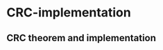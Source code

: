 # CRC-implementation
CRC theorem and implementation
------------------------------------------------------------
